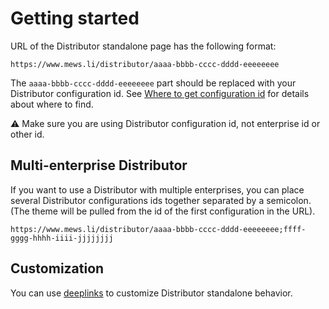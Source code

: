 # Getting started

URL of the Distributor standalone page has the following format:

```text
https://www.mews.li/distributor/aaaa-bbbb-cccc-dddd-eeeeeeee
```

The `aaaa-bbbb-cccc-dddd-eeeeeeee` part should be replaced with your Distributor configuration id. See [Where to get configuration id](../faq.md#where-to-get-configuration-id) for details about where to find.

⚠️ Make sure you are using Distributor configuration id, not enterprise id or other id.

## Multi-enterprise Distributor

If you want to use a Distributor with multiple enterprises, you can place several Distributor configurations ids together separated by a semicolon. \(The theme will be pulled from the id of the first configuration in the URL\).

```text
https://www.mews.li/distributor/aaaa-bbbb-cccc-dddd-eeeeeeee;ffff-gggg-hhhh-iiii-jjjjjjjj
```

## Customization

You can use [deeplinks](./deeplinks.md) to customize Distributor standalone behavior. 
